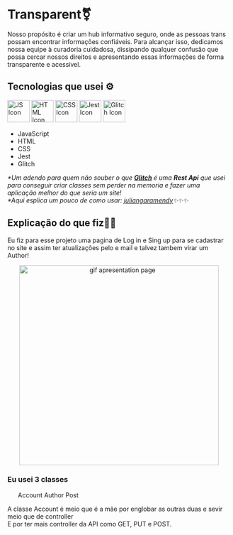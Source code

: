 # Transparent⚧️
<p>Nosso propósito é criar um hub informativo seguro, onde as pessoas trans possam encontrar informações confiáveis. 
  Para alcançar isso, dedicamos nossa equipe à curadoria cuidadosa, dissipando qualquer confusão que possa cercar 
  nossos direitos e apresentando essas informações de forma transparente e acessível.</p>

## Tecnologias que usei ⚙️
<div>
  <img width="50" src="https://cdn.jsdelivr.net/gh/devicons/devicon/icons/javascript/javascript-plain.svg" alt="JS Icon"/> 
  <img width="50" src="https://cdn.jsdelivr.net/gh/devicons/devicon/icons/html5/html5-plain-wordmark.svg" alt="HTML Icon"/>
  <img width="50" src="https://cdn.jsdelivr.net/gh/devicons/devicon/icons/css3/css3-plain-wordmark.svg" alt="CSS Icon" />
  <img width="50" src="https://uxwing.com/wp-content/themes/uxwing/download/brands-and-social-media/jest-js-icon.png" alt="Jest Icon" />
  <img width="50" src="https://global.discourse-cdn.com/business6/uploads/glitch/original/3X/3/9/396495e0bd885699d4f026d9a54f107fe71a2347.png" alt="Glitch Icon" />


  <ul>
    <li>JavaScript</li>
    <li>HTML</li>
    <li>CSS</li>
    <li>Jest</li>
    <li>Glitch</li>
  </ul>
  <em>*Um adendo para quem não souber o que <a href="https://glitch.com/"><strong>Glitch</strong></a> é uma <strong>Rest Api</strong> que usei para conseguir criar classes sem perder na memoria e fazer uma aplicação melhor do que seria um site!<br>
    *Aqui esplica um pouco de como usar: <a href="https://juliangaramendy.dev/blog/json-server-glitch" >juliangaramendy</a>✨✨✨</em>
</div>

## Explicação do que fiz👩‍💻
<div>
  <p>Eu fiz para esse projeto uma pagina de Log in e Sing up para se cadastrar no site e assim ter atualizações pelo e mail e talvez tambem virar um Author!</p>

  <div align="center">
    <img width="450"  alt="gif apresentation page"      src="https://media3.giphy.com/media/v1.Y2lkPTc5MGI3NjExa2lhZG5tbXM5dHJyNnFrOWZqOWFscm9vZHkzNGJqb3M5ZmE3ZnYydCZlcD12MV9pbnRlcm5hbF9naWZfYnlfaWQmY3Q9Zw/OGI1MwWcm2IGKKJyVw/giphy.gif" />
  </div>
  
  <h3>Eu usei 3 classes</h3>
  <ul>
    <il>Account</il>
    <il>Author</il>
    <il>Post</il>
  </ul>
  <p>A classe Account é meio que é a mãe por englobar as outras duas e sevir meio que de controller<br>
  E por ter mais controller da API como GET, PUT e POST.</p>
</div>



